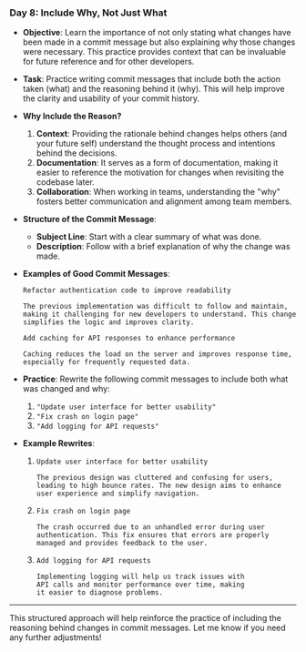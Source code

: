 ### **Day 8: Include Why, Not Just What**

- **Objective**: Learn the importance of not only stating what changes have been made in a commit message but also explaining why those changes were necessary. This practice provides context that can be invaluable for future reference and for other developers.

- **Task**: Practice writing commit messages that include both the action taken (what) and the reasoning behind it (why). This will help improve the clarity and usability of your commit history.

- **Why Include the Reason?**
  1. **Context**: Providing the rationale behind changes helps others (and your future self) understand the thought process and intentions behind the decisions.
  2. **Documentation**: It serves as a form of documentation, making it easier to reference the motivation for changes when revisiting the codebase later.
  3. **Collaboration**: When working in teams, understanding the "why" fosters better communication and alignment among team members.

- **Structure of the Commit Message**:
  - **Subject Line**: Start with a clear summary of what was done.
  - **Description**: Follow with a brief explanation of why the change was made.

- **Examples of Good Commit Messages**:
  ```
  Refactor authentication code to improve readability

  The previous implementation was difficult to follow and maintain,
  making it challenging for new developers to understand. This change
  simplifies the logic and improves clarity.
  ```

  ```
  Add caching for API responses to enhance performance

  Caching reduces the load on the server and improves response time,
  especially for frequently requested data.
  ```

- **Practice**: Rewrite the following commit messages to include both what was changed and why:
  1. `"Update user interface for better usability"`
  2. `"Fix crash on login page"`
  3. `"Add logging for API requests"`

- **Example Rewrites**:
  1. ```
     Update user interface for better usability

     The previous design was cluttered and confusing for users, 
     leading to high bounce rates. The new design aims to enhance
     user experience and simplify navigation.
     ```

  2. ```
     Fix crash on login page

     The crash occurred due to an unhandled error during user 
     authentication. This fix ensures that errors are properly 
     managed and provides feedback to the user.
     ```

  3. ```
     Add logging for API requests

     Implementing logging will help us track issues with 
     API calls and monitor performance over time, making
     it easier to diagnose problems.
     ```

---

This structured approach will help reinforce the practice of including the reasoning behind changes in commit messages. Let me know if you need any further adjustments!